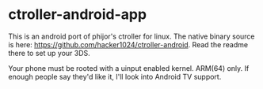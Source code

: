 # ctroller-android-app

This is an android port of phijor's ctroller for linux. The native binary source is here: https://github.com/hacker1024/ctroller-android. Read the readme there to set up your 3DS.

Your phone must be rooted with a uinput enabled kernel. ARM(64) only.
If enough people say they'd like it, I'll look into Android TV support.
